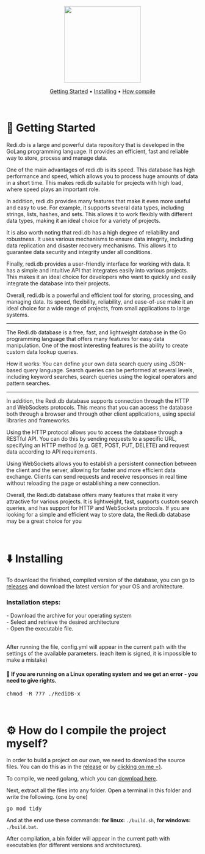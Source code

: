<div align="center" markdown=1>
  <p align="center"><img src="https://i.imgur.com/CzXM1jx.png" style="width: 200px"></p>

  <a href='https://github.com/redi-db/redi.db/tree/main#-getting-started'>Getting Started</a> • 
  <a href="https://github.com/redi-db/redi.db/tree/main#%EF%B8%8F-installing">Installing</a> •
  <a href='https://github.com/redi-db/redi.db/tree/main#%EF%B8%8F-how-do-i-compile-the-project-myself'>How compile</a>
</div>

<br>

<h1>🎉 Getting Started</h1>
Redi.db is a large and powerful data repository that is developed in the GoLang programming language. It provides an efficient, fast and reliable way to store, process and manage data.

One of the main advantages of redi.db is its speed. This database has high performance and speed, which allows you to process huge amounts of data in a short time. This makes redi.db suitable for projects with high load, where speed plays an important role.

In addition, redi.db provides many features that make it even more useful and easy to use. For example, it supports several data types, including strings, lists, hashes, and sets. This allows it to work flexibly with different data types, making it an ideal choice for a variety of projects.

It is also worth noting that redi.db has a high degree of reliability and robustness. It uses various mechanisms to ensure data integrity, including data replication and disaster recovery mechanisms. This allows it to guarantee data security and integrity under all conditions.

Finally, redi.db provides a user-friendly interface for working with data. It has a simple and intuitive API that integrates easily into various projects. This makes it an ideal choice for developers who want to quickly and easily integrate the database into their projects.

Overall, redi.db is a powerful and efficient tool for storing, processing, and managing data. Its speed, flexibility, reliability, and ease-of-use make it an ideal choice for a wide range of projects, from small applications to large systems.

<hr>

The Redi.db database is a free, fast, and lightweight database in the Go programming language that offers many features for easy data manipulation. One of the most interesting features is the ability to create custom data lookup queries.

How it works: You can define your own data search query using JSON-based query language. Search queries can be performed at several levels, including keyword searches, search queries using the logical operators and pattern searches.

<hr>

In addition, the Redi.db database supports connection through the HTTP and WebSockets protocols. This means that you can access the database both through a browser and through other client applications, using special libraries and frameworks.

Using the HTTP protocol allows you to access the database through a RESTful API. You can do this by sending requests to a specific URL, specifying an HTTP method (e.g. GET, POST, PUT, DELETE) and request data according to API requirements.

Using WebSockets allows you to establish a persistent connection between the client and the server, allowing for faster and more efficient data exchange. Clients can send requests and receive responses in real time without reloading the page or establishing a new connection.

Overall, the Redi.db database offers many features that make it very attractive for various projects. It is lightweight, fast, supports custom search queries, and has support for HTTP and WebSockets protocols. If you are looking for a simple and efficient way to store data, the Redi.db database may be a great choice for you

<br>

<h1>⬇️ Installing</h1>
To download the finished, compiled version of the database, you can go to <a href="https://github.com/redi-db/redi.db/releases">releases</a> and download the latest version for your OS and architecture.

<br>

<h3>Installation steps:</h3>
- Download the archive for your operating system<br>
- Select and retrieve the desired architecture<br>
- Open the executable file.<br>

<br>

After running the file, config.yml will appear in the current path with the settings of the available parameters. (each item is signed, it is impossible to make a mistake)

<h4>🔺 If you are running on a Linux operating system and we get an error - you need to give rights.</h4>
<pre>chmod -R 777 ./RediDB-x</pre>

<br>

<h1>⚙️ How do I compile the project myself?</h1>
In order to build a project on our own, we need to download the source files. You can do this as in the <a href="https://github.com/redi-db/redi.db/releases">release</a> or by <a href="https://github.com/redi-db/redi.db/archive/refs/heads/main.zip">clicking on me =)</a>.

To compile, we need golang, which you can <a href="https://go.dev/dl/">download here</a>. <br>

Next, extract all the files into any folder. Open a terminal in this folder and write the following. (one by one)

<pre>go mod tidy</pre>

And at the end use these commands: <b>for linux:</b> `./build.sh`, <b>for windows:</b> `./build.bat`.

After compilation, a bin folder will appear in the current path with executables (for different versions and architectures).
<br>
